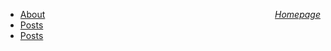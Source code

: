 <a href="https://sharma-bharat.github.io/" style="float: right;">*Homepage*</a>

* <a href="about.html"> About </a> 
* <a href="Posts.html"> Posts</a>
* <a href="basic_conda.html"> Posts</a>


